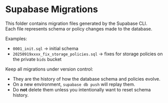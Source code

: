 # Supabase Migrations

This folder contains migration files generated by the Supabase CLI.  
Each file represents schema or policy changes made to the database.  

Examples:
- `0001_init.sql` → initial schema
- `20250919xxxx_fix_storage_policies.sql` → fixes for storage policies on the private `bids` bucket

Keep all migrations under version control:
- They are the history of how the database schema and policies evolve.
- On a new environment, `supabase db push` will replay them.
- Do **not** delete them unless you intentionally want to reset schema history.